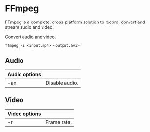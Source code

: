 # FFmpeg

[FFmpeg](https://www.ffmpeg.org/) is a complete, cross-platform solution to record, convert and stream audio and video.

Convert audio and video.
```
ffmpeg -i <input.mp4> <output.avi>
```

## Audio

| Audio options | |
| - | - |
| -an | Disable audio. |

## Video

| Video options | |
| - | - |
| -r | Frame rate. |
